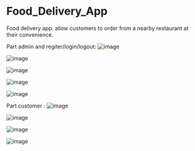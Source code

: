 # Food_Delivery_App
Food delivery app: allow customers to order from a nearby restaurant at their convenience.

Part admin and regiter/login/logout:
![image](https://user-images.githubusercontent.com/73079423/172925086-3e657696-1d61-4104-8246-31eb3d645939.png)

![image](https://user-images.githubusercontent.com/73079423/172925134-f17a9da9-626f-4526-ba4a-14da2b9b3627.png)

![image](https://user-images.githubusercontent.com/73079423/172925185-61ead30c-87e6-46ac-a7c9-9aebeaa6360e.png)

![image](https://user-images.githubusercontent.com/73079423/172925353-9fa09406-a8b1-4989-856c-8b6e17858f04.png)

![image](https://user-images.githubusercontent.com/73079423/172925394-bf160452-1942-4de7-92f6-9a103cc50bf0.png)



Part customer :
![image](https://user-images.githubusercontent.com/73079423/172924406-29501f03-e9d8-450b-acc9-36d394f4c6e9.png)

![image](https://user-images.githubusercontent.com/73079423/172924468-9fb91fde-e340-430a-b1ad-1f759a442e3c.png)

![image](https://user-images.githubusercontent.com/73079423/172924526-f04108a4-4dc7-464e-9a04-8e845c94d1ee.png)

![image](https://user-images.githubusercontent.com/73079423/172924596-9f8b9a10-fbb2-4ecc-b680-10f1c66783aa.png)



